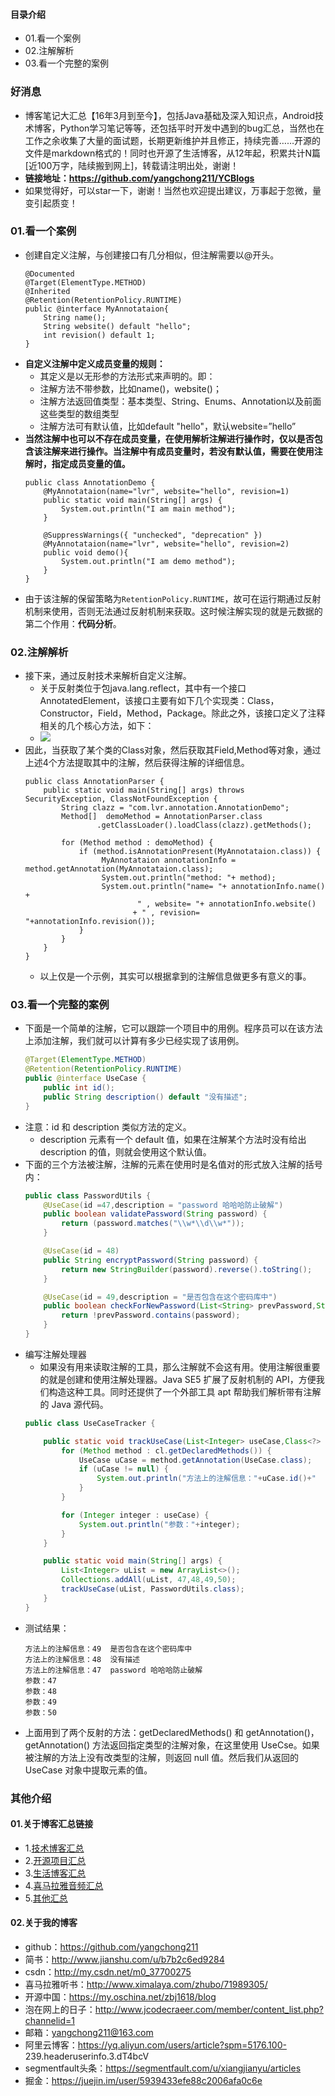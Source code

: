 #### 目录介绍
- 01.看一个案例
- 02.注解解析
- 03.看一个完整的案例



### 好消息
- 博客笔记大汇总【16年3月到至今】，包括Java基础及深入知识点，Android技术博客，Python学习笔记等等，还包括平时开发中遇到的bug汇总，当然也在工作之余收集了大量的面试题，长期更新维护并且修正，持续完善……开源的文件是markdown格式的！同时也开源了生活博客，从12年起，积累共计N篇[近100万字，陆续搬到网上]，转载请注明出处，谢谢！
- **链接地址：https://github.com/yangchong211/YCBlogs**
- 如果觉得好，可以star一下，谢谢！当然也欢迎提出建议，万事起于忽微，量变引起质变！




### 01.看一个案例
- 创建自定义注解，与创建接口有几分相似，但注解需要以@开头。
    ```
    @Documented
    @Target(ElementType.METHOD)
    @Inherited
    @Retention(RetentionPolicy.RUNTIME)
    public @interface MyAnnotataion{
        String name();
        String website() default "hello";
        int revision() default 1;
    }
    ```
- **自定义注解中定义成员变量的规则：**
    - 其定义是以无形参的方法形式来声明的。即：  
    - 注解方法不带参数，比如name\(\)，website\(\)；  
    - 注解方法返回值类型：基本类型、String、Enums、Annotation以及前面这些类型的数组类型  
    - 注解方法可有默认值，比如default "hello"，默认website=”hello”
- **当然注解中也可以不存在成员变量，在使用解析注解进行操作时，仅以是否包含该注解来进行操作。当注解中有成员变量时，若没有默认值，需要在使用注解时，指定成员变量的值。**
    ```
    public class AnnotationDemo {
        @MyAnnotataion(name="lvr", website="hello", revision=1)
        public static void main(String[] args) {
            System.out.println("I am main method");
        }
    
        @SuppressWarnings({ "unchecked", "deprecation" })
        @MyAnnotataion(name="lvr", website="hello", revision=2)
        public void demo(){
            System.out.println("I am demo method");
        }
    }
    ```
- 由于该注解的保留策略为`RetentionPolicy.RUNTIME`，故可在运行期通过反射机制来使用，否则无法通过反射机制来获取。这时候注解实现的就是元数据的第二个作用：**代码分析**。  





### 02.注解解析
- 接下来，通过反射技术来解析自定义注解。
    - 关于反射类位于包java.lang.reflect，其中有一个接口AnnotatedElement，该接口主要有如下几个实现类：Class，Constructor，Field，Method，Package。除此之外，该接口定义了注释相关的几个核心方法，如下：  
    - ![](http://upload-images.jianshu.io/upload_images/3985563-4077bbaef5b27a4b.png?imageMogr2/auto-orient/strip|imageView2/2/w/1240)  
- 因此，当获取了某个类的Class对象，然后获取其Field,Method等对象，通过上述4个方法提取其中的注解，然后获得注解的详细信息。
    ```
    public class AnnotationParser {
        public static void main(String[] args) throws SecurityException, ClassNotFoundException {
            String clazz = "com.lvr.annotation.AnnotationDemo";
            Method[]  demoMethod = AnnotationParser.class
                    .getClassLoader().loadClass(clazz).getMethods();
    
            for (Method method : demoMethod) {
                if (method.isAnnotationPresent(MyAnnotataion.class)) {
                     MyAnnotataion annotationInfo = method.getAnnotation(MyAnnotataion.class);
                     System.out.println("method: "+ method);
                     System.out.println("name= "+ annotationInfo.name() +
                             " , website= "+ annotationInfo.website()
                            + " , revision= "+annotationInfo.revision());
                }
            }
        }
    }
    ```
    - 以上仅是一个示例，其实可以根据拿到的注解信息做更多有意义的事。



### 03.看一个完整的案例
- 下面是一个简单的注解，它可以跟踪一个项目中的用例。程序员可以在该方法上添加注解，我们就可以计算有多少已经实现了该用例。
    ```java
    @Target(ElementType.METHOD)
    @Retention(RetentionPolicy.RUNTIME)
    public @interface UseCase {
    	public int id();
    	public String description() default "没有描述";
    }
    ```
- 注意：id 和 description 类似方法的定义。
    - description 元素有一个 default 值，如果在注解某个方法时没有给出 description 的值，则就会使用这个默认值。
- 下面的三个方法被注解，注解的元素在使用时是名值对的形式放入注解的括号内：
    ```java
    public class PasswordUtils {
    	@UseCase(id =47,description = "password 哈哈哈防止破解")
    	public boolean validatePassword(String password) {
    		return (password.matches("\\w*\\d\\w*"));
    	}
    
    	@UseCase(id = 48)
    	public String encryptPassword(String password) {
    		return new StringBuilder(password).reverse().toString();
    	}
    
    	@UseCase(id = 49,description = "是否包含在这个密码库中")
    	public boolean checkForNewPassword(List<String> prevPassword,String password) {
    		return !prevPassword.contains(password);
    	}
    }
    ```
- 编写注解处理器
    - 如果没有用来读取注解的工具，那么注解就不会这有用。使用注解很重要的就是创建和使用注解处理器。Java SE5 扩展了反射机制的 API，方便我们构造这种工具。同时还提供了一个外部工具 apt 帮助我们解析带有注解的 Java 源代码。
    ```java
    public class UseCaseTracker {
    
    	public static void trackUseCase(List<Integer> useCase,Class<?> cl) {
    		for (Method method : cl.getDeclaredMethods()) {
    			UseCase uCase = method.getAnnotation(UseCase.class);
    			if (uCase != null) {
    				System.out.println("方法上的注解信息："+uCase.id()+"  "+uCase.description());
    			}
    		}
    
    		for (Integer integer : useCase) {
    			System.out.println("参数："+integer);
    		}
    	}
    
    	public static void main(String[] args) {
    		List<Integer> uList = new ArrayList<>();
    		Collections.addAll(uList, 47,48,49,50);
    		trackUseCase(uList, PasswordUtils.class);
    	}
    }
    ```
- 测试结果：
    ```
    方法上的注解信息：49  是否包含在这个密码库中
    方法上的注解信息：48  没有描述
    方法上的注解信息：47  password 哈哈哈防止破解
    参数：47
    参数：48
    参数：49
    参数：50
    ```
- 上面用到了两个反射的方法：getDeclaredMethods() 和 getAnnotation()，getAnnotation() 方法返回指定类型的注解对象，在这里使用 UseCse。如果被注解的方法上没有改类型的注解，则返回 null 值。然后我们从返回的 UseCase 对象中提取元素的值。




### 其他介绍
#### 01.关于博客汇总链接
- 1.[技术博客汇总](https://www.jianshu.com/p/614cb839182c)
- 2.[开源项目汇总](https://blog.csdn.net/m0_37700275/article/details/80863574)
- 3.[生活博客汇总](https://blog.csdn.net/m0_37700275/article/details/79832978)
- 4.[喜马拉雅音频汇总](https://www.jianshu.com/p/f665de16d1eb)
- 5.[其他汇总](https://www.jianshu.com/p/53017c3fc75d)



#### 02.关于我的博客
- github：https://github.com/yangchong211
- 简书：http://www.jianshu.com/u/b7b2c6ed9284
- csdn：http://my.csdn.net/m0_37700275
- 喜马拉雅听书：http://www.ximalaya.com/zhubo/71989305/
- 开源中国：https://my.oschina.net/zbj1618/blog
- 泡在网上的日子：http://www.jcodecraeer.com/member/content_list.php?channelid=1
- 邮箱：yangchong211@163.com
- 阿里云博客：https://yq.aliyun.com/users/article?spm=5176.100- 239.headeruserinfo.3.dT4bcV
- segmentfault头条：https://segmentfault.com/u/xiangjianyu/articles
- 掘金：https://juejin.im/user/5939433efe88c2006afa0c6e






